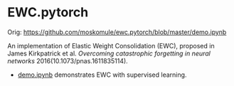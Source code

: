 # EWC.pytorch

Orig: https://github.com/moskomule/ewc.pytorch/blob/master/demo.ipynb


An implementation of Elastic Weight Consolidation (EWC), proposed in James Kirkpatrick et al. *Overcoming catastrophic forgetting in neural networks* 2016(10.1073/pnas.1611835114).

* [demo.ipynb](demo.ipynb) demonstrates EWC with supervised learning. 